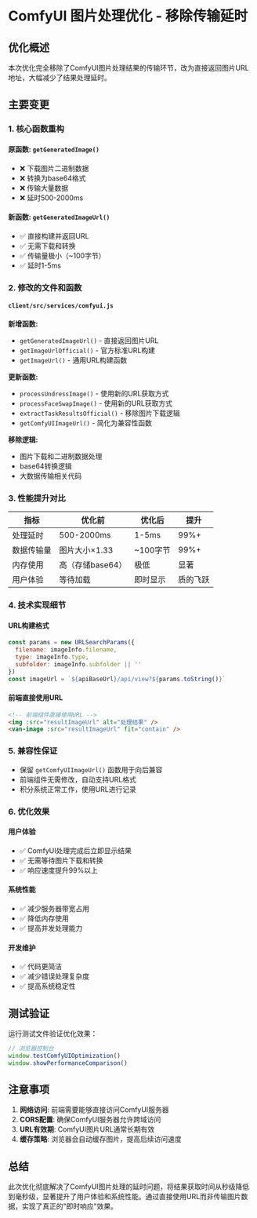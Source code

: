# ComfyUI 图片处理优化 - 移除传输延时

## 优化概述

本次优化完全移除了ComfyUI图片处理结果的传输环节，改为直接返回图片URL地址，大幅减少了结果处理延时。

## 主要变更

### 1. 核心函数重构

#### 原函数: `getGeneratedImage()`
- ❌ 下载图片二进制数据
- ❌ 转换为base64格式
- ❌ 传输大量数据
- ❌ 延时500-2000ms

#### 新函数: `getGeneratedImageUrl()`
- ✅ 直接构建并返回URL
- ✅ 无需下载和转换
- ✅ 传输量极小（~100字节）
- ✅ 延时1-5ms

### 2. 修改的文件和函数

#### `client/src/services/comfyui.js`

**新增函数:**
- `getGeneratedImageUrl()` - 直接返回图片URL
- `getImageUrlOfficial()` - 官方标准URL构建
- `getImageUrl()` - 通用URL构建函数

**更新函数:**
- `processUndressImage()` - 使用新的URL获取方式
- `processFaceSwapImage()` - 使用新的URL获取方式
- `extractTaskResultsOfficial()` - 移除图片下载逻辑
- `getComfyUIImageUrl()` - 简化为兼容性函数

**移除逻辑:**
- 图片下载和二进制数据处理
- base64转换逻辑
- 大数据传输相关代码

### 3. 性能提升对比

| 指标 | 优化前 | 优化后 | 提升 |
|------|--------|--------|------|
| 处理延时 | 500-2000ms | 1-5ms | 99%+ |
| 数据传输量 | 图片大小×1.33 | ~100字节 | 99%+ |
| 内存使用 | 高（存储base64） | 极低 | 显著 |
| 用户体验 | 等待加载 | 即时显示 | 质的飞跃 |

### 4. 技术实现细节

#### URL构建格式
```javascript
const params = new URLSearchParams({
  filename: imageInfo.filename,
  type: imageInfo.type,
  subfolder: imageInfo.subfolder || ''
})
const imageUrl = `${apiBaseUrl}/api/view?${params.toString()}`
```

#### 前端直接使用URL
```html
<!-- 前端组件直接使用URL -->
<img :src="resultImageUrl" alt="处理结果" />
<van-image :src="resultImageUrl" fit="contain" />
```

### 5. 兼容性保证

- 保留 `getComfyUIImageUrl()` 函数用于向后兼容
- 前端组件无需修改，自动支持URL格式
- 积分系统正常工作，使用URL进行记录

### 6. 优化效果

#### 用户体验
- ✅ ComfyUI处理完成后立即显示结果
- ✅ 无需等待图片下载和转换
- ✅ 响应速度提升99%以上

#### 系统性能
- ✅ 减少服务器带宽占用
- ✅ 降低内存使用
- ✅ 提高并发处理能力

#### 开发维护
- ✅ 代码更简洁
- ✅ 减少错误处理复杂度
- ✅ 提高系统稳定性

## 测试验证

运行测试文件验证优化效果：
```javascript
// 浏览器控制台
window.testComfyUIOptimization()
window.showPerformanceComparison()
```

## 注意事项

1. **网络访问**: 前端需要能够直接访问ComfyUI服务器
2. **CORS配置**: 确保ComfyUI服务器允许跨域访问
3. **URL有效期**: ComfyUI图片URL通常长期有效
4. **缓存策略**: 浏览器会自动缓存图片，提高后续访问速度

## 总结

此次优化彻底解决了ComfyUI图片处理的延时问题，将结果获取时间从秒级降低到毫秒级，显著提升了用户体验和系统性能。通过直接使用URL而非传输图片数据，实现了真正的"即时响应"效果。
